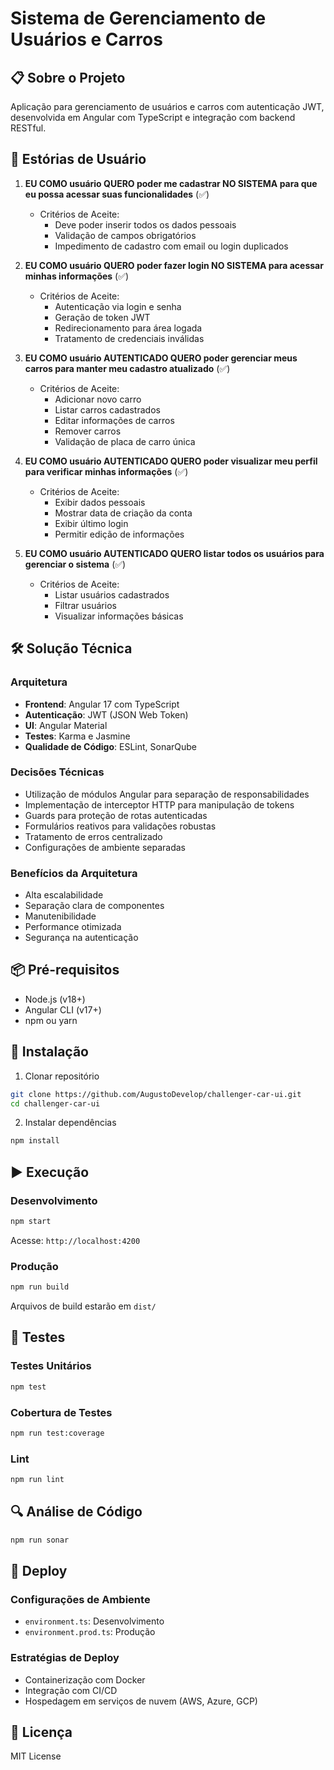 # Sistema de Gerenciamento de Usuários e Carros

## 📋 Sobre o Projeto

Aplicação para gerenciamento de usuários e carros com autenticação JWT, desenvolvida em Angular com TypeScript e integração com backend RESTful.

## 🚀 Estórias de Usuário

1. **EU COMO usuário QUERO poder me cadastrar NO SISTEMA para que eu possa acessar suas funcionalidades** (✅)

   - Critérios de Aceite:
     - Deve poder inserir todos os dados pessoais
     - Validação de campos obrigatórios
     - Impedimento de cadastro com email ou login duplicados

2. **EU COMO usuário QUERO poder fazer login NO SISTEMA para acessar minhas informações** (✅)

   - Critérios de Aceite:
     - Autenticação via login e senha
     - Geração de token JWT
     - Redirecionamento para área logada
     - Tratamento de credenciais inválidas

3. **EU COMO usuário AUTENTICADO QUERO poder gerenciar meus carros para manter meu cadastro atualizado** (✅)

   - Critérios de Aceite:
     - Adicionar novo carro
     - Listar carros cadastrados
     - Editar informações de carros
     - Remover carros
     - Validação de placa de carro única

4. **EU COMO usuário AUTENTICADO QUERO poder visualizar meu perfil para verificar minhas informações** (✅)

   - Critérios de Aceite:
     - Exibir dados pessoais
     - Mostrar data de criação da conta
     - Exibir último login
     - Permitir edição de informações

5. **EU COMO usuário AUTENTICADO QUERO listar todos os usuários para gerenciar o sistema** (✅)
   - Critérios de Aceite:
     - Listar usuários cadastrados
     - Filtrar usuários
     - Visualizar informações básicas

## 🛠️ Solução Técnica

### Arquitetura

- **Frontend**: Angular 17 com TypeScript
- **Autenticação**: JWT (JSON Web Token)
- **UI**: Angular Material
- **Testes**: Karma e Jasmine
- **Qualidade de Código**: ESLint, SonarQube

### Decisões Técnicas

- Utilização de módulos Angular para separação de responsabilidades
- Implementação de interceptor HTTP para manipulação de tokens
- Guards para proteção de rotas autenticadas
- Formulários reativos para validações robustas
- Tratamento de erros centralizado
- Configurações de ambiente separadas

### Benefícios da Arquitetura

- Alta escalabilidade
- Separação clara de componentes
- Manutenibilidade
- Performance otimizada
- Segurança na autenticação

## 📦 Pré-requisitos

- Node.js (v18+)
- Angular CLI (v17+)
- npm ou yarn

## 🔧 Instalação

1. Clonar repositório

```bash
git clone https://github.com/AugustoDevelop/challenger-car-ui.git
cd challenger-car-ui
```

2. Instalar dependências

```bash
npm install
```

## ▶️ Execução

### Desenvolvimento

```bash
npm start
```

Acesse: `http://localhost:4200`

### Produção

```bash
npm run build
```

Arquivos de build estarão em `dist/`

## 🧪 Testes

### Testes Unitários

```bash
npm test
```

### Cobertura de Testes

```bash
npm run test:coverage
```

### Lint

```bash
npm run lint
```

## 🔍 Análise de Código

```bash
npm run sonar
```

## 🚢 Deploy

### Configurações de Ambiente

- `environment.ts`: Desenvolvimento
- `environment.prod.ts`: Produção

### Estratégias de Deploy

- Containerização com Docker
- Integração com CI/CD
- Hospedagem em serviços de nuvem (AWS, Azure, GCP)

## 📄 Licença

MIT License
